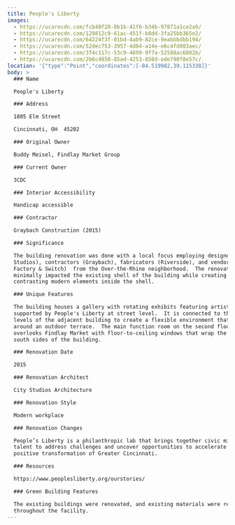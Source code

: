 ```yaml
---
title: People's Liberty
images:
  - https://ucarecdn.com/fcb40f28-8b1b-41f6-b34b-97871a1ce2a9/
  - https://ucarecdn.com/129812c9-61ac-451f-b8dd-3fa25bb365e2/
  - https://ucarecdn.com/64224f3f-01bd-4ab9-82ce-9eabbbdbb194/
  - https://ucarecdn.com/52dec753-3957-4d04-a14e-e6c4fd003aec/
  - https://ucarecdn.com/3f4c117c-53c9-4699-9f7a-52588ac6802b/
  - https://ucarecdn.com/2b6c4850-85ad-4253-858d-ede798f8e57c/
location: '{"type":"Point","coordinates":[-84.519982,39.115338]}'
body: >
  ### Name

  People's Liberty

  ### Address

  1805 Elm Street

  Cincinnati, OH  45202

  ### Original Owner

  Buddy Meisel, Findlay Market Group

  ### Current Owner

  3CDC

  ### Interior Accessibility

  Handicap accessible

  ### Contractor

  Graybach Construction (2015)

  ### Significance

  The building renovation was done with a local focus employing designers (City
  Studios), contractors (Graybach), fabricators (Riverside), and vendors (Brush
  Factory & Switch)  from the Over-the-Rhine neighborhood.  The renovations
  minimally impacted the existing shell of the building while creating
  contrasting modern elements inside the shell.

  ### Unique Features

  The building houses a gallery with rotating exhibits featuring artists
  supported by People's Liberty at street level.  It is connected to the upper
  levels of the adjacent building to create a flexible environment that wraps
  around an outdoor terrace.  The main function room on the second floor
  overlooks Findlay Market with floor-to-ceiling windows that wrap the east and
  south sides of the building.

  ### Renovation Date

  2015

  ### Renovation Architect

  City Studios Architecture

  ### Renovation Style

  Modern workplace

  ### Renovation Changes

  People’s Liberty is a philanthropic lab that brings together civic minded
  talent to address challenges and uncover opportunities to accelerate the
  positive transformation of Greater Cincinnati.

  ### Resources

  https://www.peoplesliberty.org/ourstories/

  ### Green Building Features

  The existing buildings were renovated, and existing materials were repurposed
  throughout the facility.
---
```

